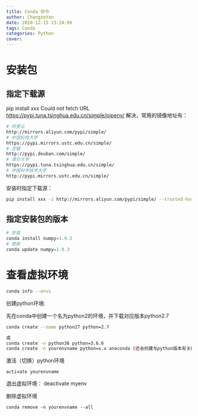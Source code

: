 ```yaml
---
title: Conda 命令
author: ChangzeYan
date: 2020-12-15 13:24:09
tags: Conda
categories: Python
cover:
---
```


# 安装包
## 指定下载源
pip install xxx Could not fetch URL https://pypi.tuna.tsinghua.edu.cn/simple/pipenv/
解决，常用的镜像地址有：
```bash
# 阿里云
http://mirrors.aliyun.com/pypi/simple/
# 中国科技大学
https://pypi.mirrors.ustc.edu.cn/simple/
# 豆瓣
http://pypi.douban.com/simple/
# 清华大学
https://pypi.tuna.tsinghua.edu.cn/simple/
# 中国科学技术大学
http://pypi.mirrors.ustc.edu.cn/simple/
```

安装时指定下载源：
```bash
pip install xxx -i http://mirrors.aliyun.com/pypi/simple/ --trusted-host mirrors.aliyun.com
```

## 指定安装包的版本

```py
# 安装
conda install numpy=1.9.3
# 更新
conda update numpy=1.9.3
```

# 查看虚拟环境
```bash
conda info --envs
```



创建python环境:

先在conda中创建一个名为python2的环境，并下载对应版本python2.7
```bash
conda create --name python27 python=2.7

或
conda create -n python36 python=3.6.6
conda create -n yourenvname python=x.x anaconda (还会创建与python版本有关的anaconda打包库)
```

激活（切换）python环境
```
activate yourenvname
```
退出虚拟环境：
deactivate myenv 

删除虚拟环境

```
conda remove -n yourenvname --all
```